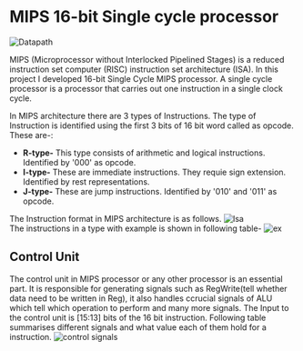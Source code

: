 # MIPS 16-bit Single cycle processor
![Datapath](https://user-images.githubusercontent.com/46645257/89717885-490d6780-d9d8-11ea-9fd3-756eed49fc36.png)

MIPS (Microprocessor without Interlocked Pipelined Stages) is a reduced instruction set computer (RISC) instruction set architecture (ISA). In this project I developed 16-bit Single Cycle MIPS processor. A single cycle processor is a processor that carries out one instruction in a single clock cycle.

In MIPS architecture there are 3 types of Instructions. The type of Instruction is identified using the first 3 bits of 16 bit word called as opcode. These are-:
* **R-type-** This type consists of arithmetic and logical instructions. Identified by '000' as opcode.
* **I-type-** These are immediate instructions. They requie sign extension. Identified by rest representations.
* **J-type-** These are jump instructions. Identified by '010' and '011' as opcode.

The Instruction format in MIPS architecture is as follows.
![Isa](https://user-images.githubusercontent.com/46645257/89718432-28dfa780-d9dc-11ea-8305-69c7240d7915.png)                             
The instructions in a type with example is shown in following table-
![ex](https://user-images.githubusercontent.com/46645257/89728724-0b96f180-da4d-11ea-86c3-14e4c0738469.png)

## Control Unit
The control unit in MIPS processor or any other processor is an essential part. It is responsible for generating signals such as RegWrite(tell whether data need to be written in Reg), it also handles ccrucial signals of ALU which tell which operation to perform and many more signals.
The Input to the control unit is [15:13] bits of the 16 bit instruction.
Following table summarises different signals and what value each of them hold for a instruction.
![control signals](https://user-images.githubusercontent.com/46645257/89728830-c7f0b780-da4d-11ea-881f-fb1ecb3371f4.png)
